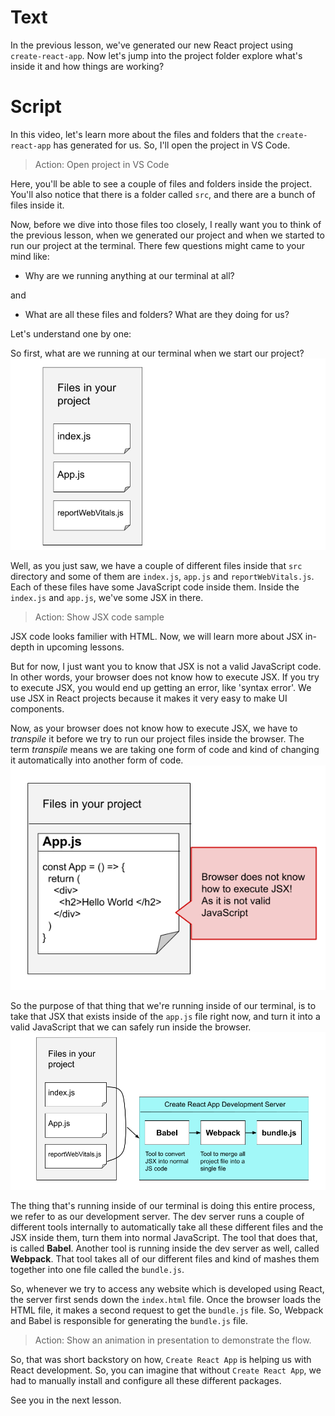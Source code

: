 # Text
In the previous lesson, we've generated our new React project using `create-react-app`. Now let's jump into the project folder explore what's inside it and how things are working?

# Script
In this video, let's learn more about the files and folders that the `create-react-app`  has generated for us. So, I'll open the project in VS Code.
> Action: Open project in VS Code

Here, you'll be able to see a couple of files and folders inside the project. You'll also notice that there is a folder called `src`, and there are a bunch of files inside it.

Now, before we dive into those files too closely, I really want you to think of the previous lesson, when we generated our project and when we started to run our project at the terminal. There few questions might came to your mind like: 
- Why are we running anything at our terminal at all?
  
and

- What are all these files and folders? What are they doing for us?

Let's understand one by one:

So first, what are we running at our terminal when we start our project? 
![file1.png](file1.png)

Well, as you just saw, we have a couple of different files inside that `src` directory and some of them are `index.js`, `app.js` and `reportWebVitals.js`. Each of these files have some JavaScript code inside them. Inside the `index.js` and `app.js`, we've some JSX in there.

> Action: Show JSX code sample
 
JSX code looks familier with HTML. Now, we will learn more about JSX in-depth in upcoming lessons. 

But for now, I just want you to know that JSX is not a valid JavaScript code. In other words, your browser does not know how to execute JSX. If you try to execute JSX, you would end up getting an error, like 'syntax error'. We use JSX in React projects because it makes it very easy to make UI components. 

Now, as your browser does not know how to execute JSX, we have to *transpile* it before we try to run our project files inside the browser. The term *transpile* means we are taking one form of code and kind of changing it automatically into another form of code.
![file2.png](file2.png)

So the purpose of that thing that we're running inside of our terminal, is to take that JSX that exists inside of the `app.js` file right now, and turn it into a valid JavaScript that we can safely run inside the browser.
![file3.png](file3.png)

The thing that's running inside of our terminal is doing this entire process, we refer to as our development server. 
The dev server runs a couple of different tools internally to automatically take all these different files and the JSX inside them, turn them into normal JavaScript. The tool that does that, is called **Babel**.
Another tool is running inside the dev server as well, called **Webpack**. That tool takes all of our different files and kind of mashes them together into one file called the `bundle.js`.

So, whenever we try to access any website which is developed using React, the server first sends down the `index.html` file. Once the browser loads the HTML file, it makes a second request to get the `bundle.js` file. So, Webpack and Babel is responsible for generating the `bundle.js` file.
> Action: Show an animation in presentation to demonstrate the flow. 

So, that was short backstory on how, `Create React App` is helping us with React development. So, you can imagine that without `Create React App`, we had to manually install and configure all these different packages.

See you in the next lesson.